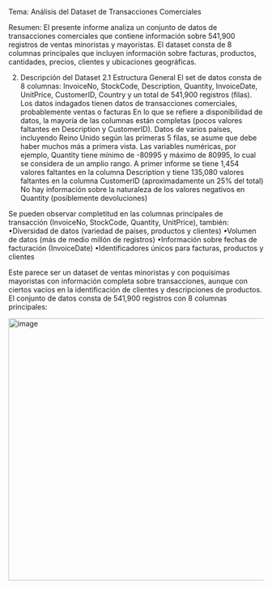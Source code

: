 Tema: Análisis del Dataset de Transacciones Comerciales

Resumen:
El presente informe analiza un conjunto de datos de transacciones comerciales que contiene información sobre 541,900 registros de ventas minoristas y mayoristas. El dataset consta de 8 columnas principales que incluyen información sobre facturas, productos, cantidades, precios, clientes y ubicaciones geográficas.

2. Descripción del Dataset
2.1 Estructura General
El set de datos consta de 8 columnas: InvoiceNo, StockCode, Description, Quantity, InvoiceDate, UnitPrice, CustomerID, Country y un total de 541,900 registros (filas).
Los datos indagados tienen datos de transacciones comerciales, probablemente ventas o facturas
En lo que se refiere a disponibilidad de datos, la mayoría de las columnas están completas (pocos valores faltantes en Description y CustomerID).
Datos de varios países, incluyendo Reino Unido según las primeras 5 filas, se asume que debe haber muchos más a primera vista.
Las variables numéricas, por ejemplo, Quantity tiene mínimo de -80995 y máximo de 80995, lo cual se considera de un amplio rango.
A primer informe se tiene 1,454 valores faltantes en la columna Description y tiene 135,080 valores faltantes en la columna CustomerID (aproximadamente un 25% del total)
No hay información sobre la naturaleza de los valores negativos en Quantity (posiblemente devoluciones)

Se pueden observar completitud en las columnas principales de transacción (InvoiceNo, StockCode, Quantity, UnitPrice), también:
•Diversidad de datos (variedad de países, productos y clientes)
•Volumen de datos (más de medio millón de registros)
•Información sobre fechas de facturación (InvoiceDate)
•Identificadores únicos para facturas, productos y clientes

Este parece ser un dataset de ventas minoristas y con poquísimas mayoristas con información completa sobre transacciones, aunque con ciertos vacíos en la identificación de clientes y descripciones de productos.
El conjunto de datos consta de 541,900 registros con 8 columnas principales:

<img width="518" alt="image" src="https://github.com/user-attachments/assets/cc1cb777-bc9b-44e5-99c4-73ec010d1cd3" />



